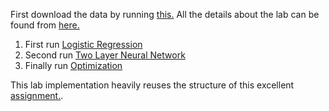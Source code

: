 
First download the data by running [this.](csl712/datasets/get_datasets.sh) All the details about the lab can be found from [here.](lab.pdf) 

1. First run [Logistic Regression](LogisticRegression.ipynb)
2. Second run [Two Layer Neural Network](TwoLayerNet.ipynb)
3. Finally run [Optimization](Optimization.ipynb)

This lab implementation heavily reuses the structure of this excellent [assignment.](http://cs231n.github.io/assignments2017/assignment2/).
